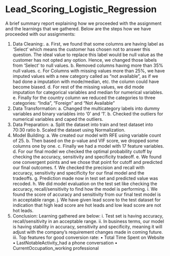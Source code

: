 # Lead_Scoring_Logistic_Regression
A brief summary report explaining how we proceeded with the assignment and the learnings that we gathered.
Below are the steps how we have proceeded with our assignments:
1. Data Cleaning:.
a. First, we found that some columns are having label as ‘Select’ which means the customer has chosen not to answer this question. The ideal value to replace this label would be null value as the customer has not opted any option. Hence, we changed those labels from ‘Select’ to null values.
b. Removed columns having more than 35% null values.
c. For Columns with missing values more than 25%, we have imputed values with a new category called as “not available”, as if we had done a imputation with mode/median, etc. the column could have become biased.
d. For rest of the missing values, we did mode imputation for categorical variables and median for numerical variables.
e. Finally for the country column we reduced the categories to three categories: “India”, “Foreign” and “Not Available”
2. Data Transformation:
a. Changed the multicategory labels into dummy variables and binary variables into ‘0’ and ‘1’.
b. Checked the outliers for numerical variables and caped the outliers.
3. Data Preparation:
a. Split the dataset into train and test dataset into 70:30 ratio
b. Scaled the dataset using Normalization.
4. Model Building:
a. We created our model with RFE using variable count of 25.
b. Then based on the p-value and VIF score, we dropped some columns one by one.
c. Finally we had a model with 17 feature variables.
d. For our final model we checked the optimal probability cutoff by checking the accuracy, sensitivity and specificity tradeoff.
e. We found one convergent points and we chose that point for cutoff and predicted our final outcomes.
f. We checked the precision and recall with accuracy, sensitivity and specificity for our final model and the tradeoffs.
g. Prediction made now in test set and predicted value was recoded.
h. We did model evaluation on the test set like checking the accuracy, recall/sensitivity to find how the model is performing.
i. We found the score of accuracy and sensitivity from our final test model is in acceptable range.
j. We have given lead score to the test dataset for indication that high lead score are hot leads and low lead score are not hot leads.
5. Conclusion:
Learning gathered are below:
i. Test set is having accuracy, recall/sensitivity in an acceptable range.
ii. In business terms, our model is having stability in accuracy, sensitivity and specificity, meaning it will adjust with the company’s requirement changes made in coming future.
iii. Top features for good conversion rate:
• Total Time Spent on Website
• LastNotableActivity_had a phone conversation • CurrentOccupation_working professional